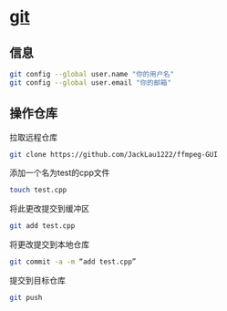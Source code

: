 # [git](https://git-scm.com/downloads)

## 信息
```bash
git config --global user.name "你的用户名"
git config --global user.email "你的邮箱"
```

## 操作仓库
拉取远程仓库
```bash
git clone https://github.com/JackLau1222/ffmpeg-GUI
```
添加一个名为test的cpp文件
```bash
touch test.cpp 
```
将此更改提交到缓冲区
```bash
git add test.cpp 
```
将更改提交到本地仓库
```bash
git commit -a -m “add test.cpp” 
```
提交到目标仓库
```bash
git push
```
